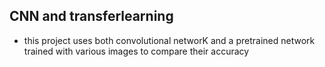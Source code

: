 ## CNN and transferlearning
- this project uses both convolutional networK and a pretrained network trained with various images to compare their accuracy 